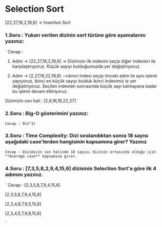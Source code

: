 # Selection Sort

[22,27,16,2,18,6] -> Insertion Sort

### 1.Soru : Yukarı verilen dizinin sort türüne göre aşamalarını yazınız:
`
Cevap :
1. Adim -> [22,27,16,2,18,6] -> Dizimizin ilk indexini saçip diğer indexleri ile karşılaştırıyoruz. Küçük sayıyı bulduğumuzda yer değiştiriyoruz.

2. Adim -> [2,27,16,22,18,6] -->ikinci indexi seçip önceki adım ile aynı işlemi yapıyoruz, ikinci en küçük sayıyı
bulduk ikinci indeximiz ie yer değiştiriyoruz. Seçilen indexten sonrasında küçük sayı kalmayana kadar bu işlemi devam ettiriyoruz.

Dizimizin son hali : [2,6,16,18,22,27] 
`
### 2.Soru : Big-O gösterimini yazınız:

`Cevap : 0(n^2)`


### 3.Soru : Time Complexity: Dizi sıralandıktan sonra 18 sayısı aşağıdaki case'lerden hangisinin kapsamına girer? Yazınız
`
Cevap :
Dizimizin son halinde 18 sayısı dizinin ortasında olduğu için **Average case** kapsamına girer.
`

### 4.Soru : [7,3,5,8,2,9,4,15,6] dizisinin Selection Sort'a göre ilk 4 adımını yazınız.
`
Cevap :
[2,3,5,8,7,9,4,15,6]

[2,3,5,8,7,9,4,15,6]

[2,3,4,8,7,9,5,15,6]

[2,3,4,5,7,9,8,15,6] 

`
